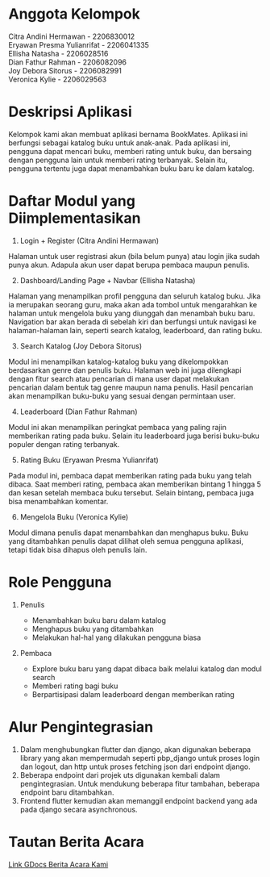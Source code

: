 # Anggota Kelompok

Citra Andini Hermawan - 2206830012 <br>
Eryawan Presma Yulianrifat - 2206041335 <br>
Ellisha Natasha - 2206028516 <br>
Dian Fathur Rahman - 2206082096 <br>
Joy Debora Sitorus - 2206082991 <br>
Veronica Kylie - 2206029563

# Deskripsi Aplikasi

Kelompok kami akan membuat aplikasi bernama BookMates. Aplikasi ini berfungsi sebagai katalog buku untuk anak-anak. Pada aplikasi ini, pengguna dapat mencari buku, memberi rating untuk buku, dan bersaing dengan pengguna lain untuk memberi rating terbanyak. Selain itu, pengguna tertentu juga dapat menambahkan buku baru ke dalam katalog.

# Daftar Modul yang Diimplementasikan

1. Login + Register (Citra Andini Hermawan)

Halaman untuk user registrasi akun (bila belum punya) atau login jika sudah punya akun. Adapula akun user dapat berupa pembaca maupun penulis.

2. Dashboard/Landing Page + Navbar (Ellisha Natasha)

Halaman yang menampilkan profil pengguna dan seluruh katalog buku. Jika ia merupakan seorang guru, maka akan ada tombol untuk mengarahkan ke halaman untuk mengelola buku yang diunggah dan menambah buku baru. Navigation bar akan berada di sebelah kiri dan berfungsi untuk navigasi ke halaman-halaman lain, seperti search katalog, leaderboard, dan rating buku. 

3. Search Katalog (Joy Debora Sitorus)

Modul ini menampilkan katalog-katalog buku yang dikelompokkan berdasarkan genre dan penulis buku. Halaman web ini juga dilengkapi dengan fitur search atau pencarian di mana user dapat melakukan pencarian dalam bentuk tag genre maupun nama penulis. Hasil pencarian akan menampilkan buku-buku yang sesuai dengan permintaan user. 

4. Leaderboard (Dian Fathur Rahman)

Modul ini akan menampilkan peringkat pembaca yang paling rajin memberikan rating pada buku. Selain itu leaderboard juga berisi buku-buku populer dengan rating terbanyak.

5. Rating Buku (Eryawan Presma Yulianrifat)

Pada modul ini, pembaca dapat memberikan rating pada buku yang telah dibaca. Saat memberi rating, pembaca akan memberikan bintang 1 hingga 5 dan kesan setelah membaca buku tersebut. Selain bintang, pembaca juga bisa menambahkan komentar.

6. Mengelola Buku (Veronica Kylie)

Modul dimana penulis dapat menambahkan dan menghapus buku. Buku yang ditambahkan penulis dapat dilihat oleh semua pengguna aplikasi, tetapi tidak bisa dihapus oleh penulis lain.

# Role Pengguna
1. Penulis
    * Menambahkan buku baru dalam katalog
    * Menghapus buku yang ditambahkan
    * Melakukan hal-hal yang dilakukan pengguna biasa

2. Pembaca
    * Explore buku baru yang dapat dibaca baik melalui katalog dan modul search
    * Memberi rating bagi buku
    * Berpartisipasi dalam leaderboard dengan memberikan rating

# Alur Pengintegrasian
1. Dalam menghubungkan flutter dan django, akan digunakan beberapa library yang akan mempermudah seperti pbp_django untuk proses login dan logout, dan http untuk proses fetching json dari endpoint django.
2. Beberapa endpoint dari projek uts digunakan kembali dalam pengintegrasian. Untuk mendukung beberapa fitur tambahan, beberapa endpoint baru ditambahkan. 
3. Frontend flutter kemudian akan memanggil endpoint backend yang ada pada django secara asynchronous.

# Tautan Berita Acara

[Link GDocs Berita Acara Kami](https://docs.google.com/spreadsheets/d/1zQ68lFicQ0OQE3q7AP53PekBuTdB7l3QsvXFU262EPQ/edit?usp=sharing)
